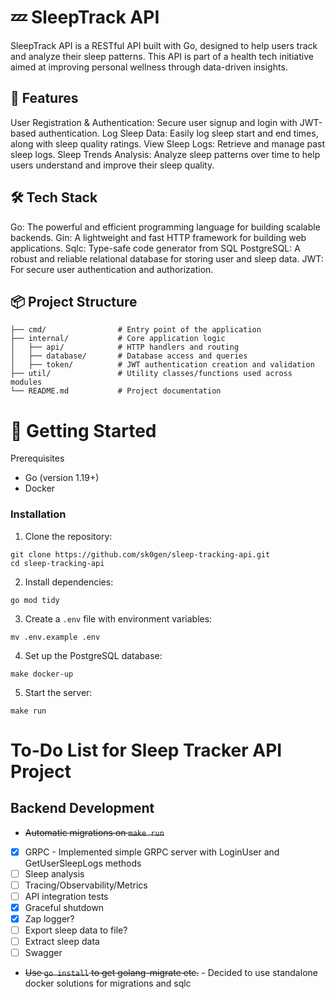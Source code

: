 # 💤 SleepTrack API
SleepTrack API is a RESTful API built with Go, designed to help users track and analyze their sleep patterns. This API is part of a health tech initiative aimed at improving personal wellness through data-driven insights.


## 🚀 Features
User Registration & Authentication: Secure user signup and login with JWT-based authentication.
Log Sleep Data: Easily log sleep start and end times, along with sleep quality ratings.
View Sleep Logs: Retrieve and manage past sleep logs.
Sleep Trends Analysis: Analyze sleep patterns over time to help users understand and improve their sleep quality.


## 🛠️ Tech Stack
Go: The powerful and efficient programming language for building scalable backends.
Gin: A lightweight and fast HTTP framework for building web applications.
Sqlc: Type-safe code generator from SQL
PostgreSQL: A robust and reliable relational database for storing user and sleep data.
JWT: For secure user authentication and authorization.


## 📦 Project Structure
```
├── cmd/                # Entry point of the application
├── internal/           # Core application logic
│   ├── api/            # HTTP handlers and routing
│   ├── database/       # Database access and queries
│   ├── token/          # JWT authentication creation and validation
├── util/               # Utility classes/functions used across modules
└── README.md           # Project documentation
```

# 📝 Getting Started
Prerequisites
* Go (version 1.19+)
* Docker

### Installation
1. Clone the repository:
```
git clone https://github.com/sk0gen/sleep-tracking-api.git
cd sleep-tracking-api
```
2. Install dependencies:
```
go mod tidy
```
3. Create a `.env` file with environment variables:
```
mv .env.example .env
```
4. Set up the PostgreSQL database:
```
make docker-up
```
5. Start the server:
```
make run
```


# To-Do List for Sleep Tracker API Project

## Backend Development

- <s>Automatic migrations on `make run`</s>
- [X] GRPC - Implemented simple GRPC server with LoginUser and GetUserSleepLogs methods
- [ ] Sleep analysis
- [ ] Tracing/Observability/Metrics
- [ ] API integration tests
- [X] Graceful shutdown
- [X] Zap logger?
- [ ] Export sleep data to file?
- [ ] Extract sleep data
- [ ] Swagger
- <s>Use `go install` to get golang-migrate etc.</s> - Decided to use standalone docker solutions for migrations and sqlc
